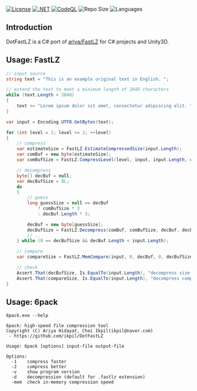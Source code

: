 [![License](https://img.shields.io/badge/License-MIT-blue.svg)](https://opensource.org/licenses/MIT)
[![.NET](https://github.com/ikpil/DotFastLZ/actions/workflows/dotnet.yml/badge.svg)](https://github.com/ikpil/DotFastLZ/actions/workflows/dotnet.yml)
[![CodeQL](https://github.com/ikpil/DotFastLZ/actions/workflows/github-code-scanning/codeql/badge.svg)](https://github.com/ikpil/DotFastLZ/actions/workflows/github-code-scanning/codeql)
![Repo Size](https://img.shields.io/github/repo-size/ikpil/DotFastLZ.svg?colorB=lightgray)
![Languages](https://img.shields.io/github/languages/top/ikpil/DotFastLZ)
## Introduction

DotFastLZ is a C# port of [ariya/FastLZ](https://github.com/ariya/FastLZ) for C# projects and Unity3D.

## Usage: FastLZ
```csharp
// input source
string text = "This is an example original text in English. ";

// extend the text to meet a minimum length of 2048 characters
while (text.Length < 2048)
{
    text += "Lorem ipsum dolor sit amet, consectetur adipiscing elit. \n";
}

var input = Encoding.UTF8.GetBytes(text);

for (int level = 1; level <= 2; ++level)
{
    // compress
    var estimateSize = FastLZ.EstimateCompressedSize(input.Length);
    var comBuf = new byte[estimateSize];
    var comBufSize = FastLZ.CompressLevel(level, input, input.Length, comBuf);

    // decompress
    byte[] decBuf = null;
    var decBufSize = 0L;
    do
    {
        // guess
        long guessSize = null == decBuf 
            ? comBufSize * 3 
            : decBuf.Length * 3;

        decBuf = new byte[guessSize];
        decBufSize = FastLZ.Decompress(comBuf, comBufSize, decBuf, decBuf.Length);
        // ..
    } while (0 == decBufSize && decBuf.Length < input.Length);

    // compare
    var compareSize = FastLZ.MemCompare(input, 0, decBuf, 0, decBufSize);

    // check
    Assert.That(decBufSize, Is.EqualTo(input.Length), "decompress size error");
    Assert.That(compareSize, Is.EqualTo(input.Length), "decompress compare error");
}
```

## Usage: 6pack
```shell
6pack.exe --help

6pack: high-speed file compression tool
Copyright (C) Ariya Hidayat, Choi Ikpil(ikpil@naver.com)
 - https://github.com/ikpil/DotFastLZ

Usage: 6pack [options] input-file output-file

Options:
  -1    compress faster
  -2    compress better
  -v    show program version
  -d    decompression (default for .fastlz extension)
  -mem  check in-memory compression speed
```
